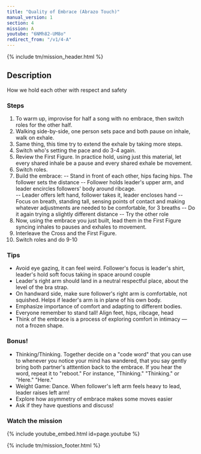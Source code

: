 ```yaml
---
title: "Quality of Embrace (Abrazo Touch)"
manual_version: 1
section: 4
mission: A
youtube: "6NMh82-UM8o"
redirect_from: "/v1/4-A"
---
```


{% include tm/mission_header.html %}

## Description

How we hold each other with respect and safety

### Steps

1. To warm up, improvise for half a song with no embrace, then switch roles for the other half.
2. Walking side-by-side, one person sets pace and both pause on inhale, walk on exhale. 
3. Same thing, this time try to extend the exhale by taking more steps. 
4. Switch who's setting the pace and do 3-4 again. 
5. Review the First Figure. In practice hold, using just this material, let every shared inhale be a pause and every shared exhale be movement. 
6. Switch roles. 
7. Build the embrace: 
-- Stand in front of each other, hips facing hips. The follower sets the distance
-- Follower holds leader's upper arm, and leader encircles followers' body around ribcage.  
-- Leader offers left hand, follower takes it, leader encloses hand
-- Focus on breath, standing tall, sensing points of contact and making whatever adjustments are needed to be comfortable, for 3 breaths
-- Do it again trying a slightly different distance
-- Try the other role
8. Now, using the embrace you just built, lead them in the First Figure syncing inhales to pauses and exhales to movement. 
9. Interleave the Cross and the First Figure. 
10. Switch roles and do 9-10

### Tips

* Avoid eye gazing, it can feel weird. Follower's focus is leader's shirt, leader's hold soft focus taking in space around couple
* Leader's right arm should land in a neutral respectful place, about the level of the bra strap. 
* On handward side, make sure follower's right arm is comfortable, not squished. Helps if leader's arm is in plane of his own body. 
* Emphasize importance of comfort and adapting to different bodies.
* Everyone remember to stand tall! Align feet, hips, ribcage, head
* Think of the embrace is a process of exploring comfort in intimacy — not a frozen shape.

### Bonus!

* Thinking/Thinking. Together decide on a "code word" that you can use to whenever you notice your mind has wandered, that you say gently bring both partner's atttention back to the embrace. If you hear the word, repeat it to "reboot." For instance, "Thinking." "Thinking." or "Here." "Here." 
* Weight Game: Dance. When follower's left arm feels heavy to lead, leader raises left arm!
* Explore how asymmetry of embrace makes some moves easier
* Ask if they have questions and discuss!

### Watch the mission

{% include youtube_embed.html id=page.youtube %}

{% include tm/mission_footer.html %}
